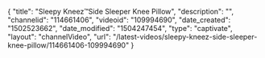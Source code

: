 {
    "title": "Sleepy Kneez&trade;Side Sleeper Knee Pillow",
    "description": "",
    "channelid": "114661406",
    "videoid": "109994690",
    "date_created": "1502523662",
    "date_modified": "1504247454",
    "type": "captivate",
    "layout": "channelVideo",
    "url": "\/latest-videos\/sleepy-kneez-side-sleeper-knee-pillow\/114661406-109994690"
}
